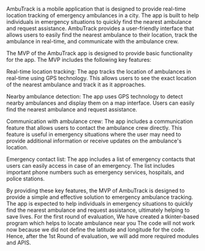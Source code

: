 AmbuTrack is a mobile application that is designed to provide real-time location tracking of emergency ambulances in a city. The app is built to help individuals in emergency situations to quickly find the nearest ambulance and request assistance. AmbuTrack provides a user-friendly interface that allows users to easily find the nearest ambulance to their location, track the ambulance in real-time, and communicate with the ambulance crew.

The MVP of the AmbuTrack app is designed to provide basic functionality for the app. The MVP includes the following key features:

Real-time location tracking: The app tracks the location of ambulances in real-time using GPS technology. This allows users to see the exact location of the nearest ambulance and track it as it approaches.

Nearby ambulance detection: The app uses GPS technology to detect nearby ambulances and display them on a map interface. Users can easily find the nearest ambulance and request assistance.

Communication with ambulance crew: The app includes a communication feature that allows users to contact the ambulance crew directly. This feature is useful in emergency situations where the user may need to provide additional information or receive updates on the ambulance's location.

Emergency contact list: The app includes a list of emergency contacts that users can easily access in case of an emergency. The list includes important phone numbers such as emergency services, hospitals, and police stations.

By providing these key features, the MVP of AmbuTrack is designed to provide a simple and effective solution to emergency ambulance tracking. The app is expected to help individuals in emergency situations to quickly find the nearest ambulance and request assistance, ultimately helping to save lives.
For the first round of evaluation, We have created a tkinter-based program which helps to locate ambulance near you
The code will not work now because we did not define the latitude and longitude for the code. Hence, after the 1st Round of evaluation, we will add more required modules and APIS.
